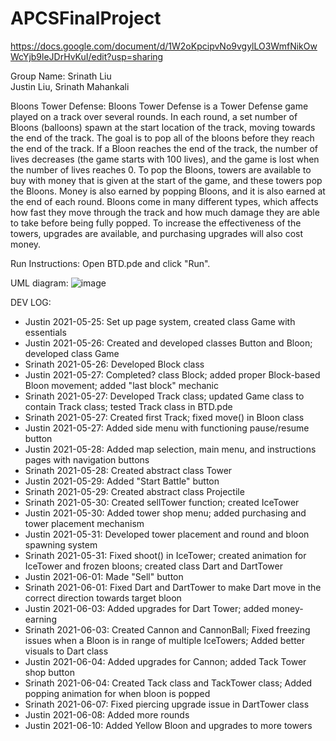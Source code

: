 # APCSFinalProject

https://docs.google.com/document/d/1W2oKpcipvNo9vgylLO3WmfNikOwWcYjb9leJDrHvKuI/edit?usp=sharing

Group Name: Srinath Liu
<br>
Justin Liu, Srinath Mahankali

Bloons Tower Defense: Bloons Tower Defense is a Tower Defense game played on a track over several rounds. In each round, a set number of Bloons (balloons) spawn at the start location of the track, moving towards the end of the track. The goal is to pop all of the bloons before they reach the end of the track. If a Bloon reaches the end of the track, the number of lives decreases (the game starts with 100 lives), and the game is lost when the number of lives reaches 0. To pop the Bloons, towers are available to buy with money that is given at the start of the game, and these towers pop the Bloons. Money is also earned by popping Bloons, and it is also earned at the end of each round. Bloons come in many different types, which affects how fast they move through the track and how much damage they are able to take before being fully popped. To increase the effectiveness of the towers, upgrades are available, and purchasing upgrades will also cost money.

Run Instructions: Open BTD.pde and click "Run".

UML diagram: ![image](https://user-images.githubusercontent.com/59585690/120741228-a708bf80-c4c2-11eb-8164-fdb1182d2661.png)

DEV LOG:
- Justin 2021-05-25: Set up page system, created class Game with essentials
- Justin 2021-05-26: Created and developed classes Button and Bloon; developed class Game
- Srinath 2021-05-26: Developed Block class
- Justin 2021-05-27: Completed? class Block; added proper Block-based Bloon movement; added "last block" mechanic
- Srinath 2021-05-27: Developed Track class; updated Game class to contain Track class; tested Track class in BTD.pde
- Srinath 2021-05-27: Created first Track; fixed move() in Bloon class
- Justin 2021-05-27: Added side menu with functioning pause/resume button
- Justin 2021-05-28: Added map selection, main menu, and instructions pages with navigation buttons
- Srinath 2021-05-28: Created abstract class Tower
- Justin 2021-05-29: Added "Start Battle" button
- Srinath 2021-05-29: Created abstract class Projectile
- Srinath 2021-05-30: Created sellTower function; created IceTower
- Justin 2021-05-30: Added tower shop menu; added purchasing and tower placement mechanism
- Justin 2021-05-31: Developed tower placement and round and bloon spawning system
- Srinath 2021-05-31: Fixed shoot() in IceTower; created animation for IceTower and frozen bloons; created class Dart and DartTower
- Justin 2021-06-01: Made "Sell" button
- Srinath 2021-06-01: Fixed Dart and DartTower to make Dart move in the correct direction towards target bloon
- Justin 2021-06-03: Added upgrades for Dart Tower; added money-earning
- Srinath 2021-06-03: Created Cannon and CannonBall; Fixed freezing issues when a Bloon is in range of multiple IceTowers; Added better visuals to Dart class
- Justin 2021-06-04: Added upgrades for Cannon; added Tack Tower shop button
- Srinath 2021-06-04: Created Tack class and TackTower class; Added popping animation for when bloon is popped
- Srinath 2021-06-07: Fixed piercing upgrade issue in DartTower class
- Justin 2021-06-08: Added more rounds
- Justin 2021-06-10: Added Yellow Bloon and upgrades to more towers
